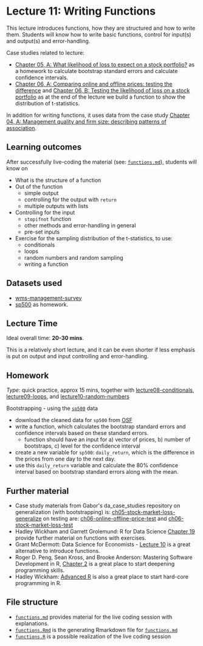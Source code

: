 # Lecture 11: Writing Functions

This lecture introduces functions, how they are structured and how to write them. Students will know how to write basic functions, control for input(s) and output(s) and error-handling.

Case studies related to lecture:
  - [Chapter 05, A: What likelihood of loss to expect on a stock portfolio?](https://gabors-data-analysis.com/casestudies/#ch05a-what-likelihood-of-loss-to-expect-on-a-stock-portfolio) as a homework to calculate bootstrap standard errors and calculate confidence intervals.
  - [Chapter 06, A: Comparing online and offline prices: testing the difference](https://gabors-data-analysis.com/casestudies/#ch06a-comparing-online-and-offline-prices-testing-the-difference) and [Chapter 06, B: Testing the likelihood of loss on a stock portfolio](https://gabors-data-analysis.com/casestudies/#ch06b-testing-the-likelihood-of-loss-on-a-stock-portfolio) as at the end of the lecture we build a function to show the distribution of t-statistics.

In addition for writing functions, it uses data from the case study [Chapter 04, A: Management quality and firm size: describing patterns of association](https://gabors-data-analysis.com/casestudies/#ch04a-management-quality-and-firm-size-describing-patterns-of-association).


## Learning outcomes
After successfully live-coding the material (see: [`functions.md`](https://github.com/gabors-data-analysis/da-coding-rstats/blob/main/lecture11-functions/functions.md)), students will know on

- What is the structure of a function
- Out of the function
  - simple output
  - controlling for the output with `return`
  - multiple outputs with lists
- Controlling for the input
  - `stopifnot` function
  - other methods and error-handling in general
  - pre-set inputs
- Exercise for the sampling distribution of the t-statistics, to use:
  - conditionals
  - loops
  - random numbers and random sampling
  - writing a function

## Datasets used

  - [wms-management-survey](https://gabors-data-analysis.com/datasets/#wms-management-survey)
  - [sp500](https://gabors-data-analysis.com/datasets/#sp500) as homework.

## Lecture Time

Ideal overall time: **20-30 mins**.

This is a relatively short lecture, and it can be even shorter if less emphasis is put on output and input controlling and error-handling.

## Homework

*Type*: quick practice, approx 15 mins, together with [lecture08-conditionals](https://github.com/gabors-data-analysis/da-coding-rstats/edit/main/lecture08-conditionals), [lecture09-loops](https://github.com/gabors-data-analysis/da-coding-rstats/edit/main/lecture09-loops), and [lecture10-random-numbers](https://github.com/gabors-data-analysis/da-coding-rstats/edit/main/lecture10-random-numbers)

Bootstrapping - using the [`sp500`](https://gabors-data-analysis.com/datasets/#sp500) data

  - download the cleaned data for `sp500` from [OSF](https://osf.io/h64z2/)
  - write a function, which calculates the bootstrap standard errors and confidence intervals based on these standard errors.
    - function should have an input for a) vector of prices, b) number of bootstraps, c) level for the confidence interval
  - create a new variable for `sp500`: `daily_return`, which is the difference in the prices from one day to the next day.
  - use this `daily_return` variable and calculate the 80% confidence interval based on bootstrap standard errors along with the mean.


## Further material

  - Case study materials from Gabor's da_case_studies repository on generalization (with bootstrapping) is: [ch05-stock-market-loss-generalize](https://github.com/gabors-data-analysis/da_case_studies/tree/master/ch05-stock-market-loss-generalize) on testing are: [ch06-online-offline-price-test](https://github.com/gabors-data-analysis/da_case_studies/tree/master/ch06-online-offline-price-test) and [ch06-stock-market-loss-test](https://github.com/gabors-data-analysis/da_case_studies/tree/master/ch06-stock-market-loss-test)
  - Hadley Wickham and Garrett Grolemund: R for Data Science [Chapter 19](https://r4ds.had.co.nz/functions.html) provide further material on functions with exercises.
  - Grant McDermott: Data Science for Economists - [Lecture 10](https://github.com/uo-ec607/lectures/blob/master/10-funcs-intro/10-funcs-intro.md) is a great alternative to introduce functions.
  - Roger D. Peng, Sean Kross, and Brooke Anderson: Mastering Software Development in R, [Chapter 2](https://bookdown.org/rdpeng/RProgDA/advanced-r-programming.html) is a great place to start deepening programming skills.
  - Hadley Wickham: [Advanced R](http://adv-r.had.co.nz/Introduction.html) is also a great place to start hard-core programming in R.


## File structure
  
  - [`functions.md`](https://github.com/gabors-data-analysis/da-coding-rstats/blob/main/lecture11-functions/functions.md) provides material for the live coding session with explanations.
  - [`functions.Rmd`](https://github.com/gabors-data-analysis/da-coding-rstats/blob/main/lecture11-functions/functions.Rmd) is the generating Rmarkdown file for [`functions.md`](https://github.com/gabors-data-analysis/da-coding-rstats/blob/main/lecture11-functions/functions.md)
  - [`functions.R`](https://github.com/gabors-data-analysis/da-coding-rstats/blob/main/lecture11-functions/functions.R) is a possible realization of the live coding session
